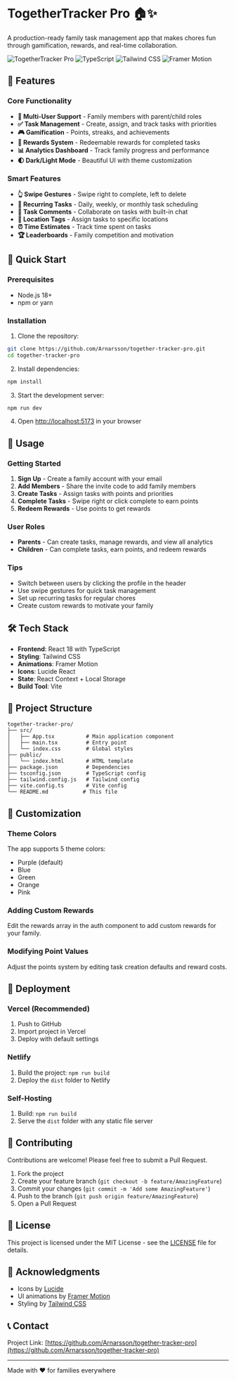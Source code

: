 # TogetherTracker Pro 🏠✨

A production-ready family task management app that makes chores fun through gamification, rewards, and real-time collaboration.

![TogetherTracker Pro](https://img.shields.io/badge/React-18.2-blue) ![TypeScript](https://img.shields.io/badge/TypeScript-5.2-blue) ![Tailwind CSS](https://img.shields.io/badge/Tailwind-3.3-blue) ![Framer Motion](https://img.shields.io/badge/Framer_Motion-11.0-purple)

## 🎯 Features

### Core Functionality
- **👥 Multi-User Support** - Family members with parent/child roles
- **✅ Task Management** - Create, assign, and track tasks with priorities
- **🎮 Gamification** - Points, streaks, and achievements
- **🎁 Rewards System** - Redeemable rewards for completed tasks
- **📊 Analytics Dashboard** - Track family progress and performance
- **🌓 Dark/Light Mode** - Beautiful UI with theme customization

### Smart Features
- **👆 Swipe Gestures** - Swipe right to complete, left to delete
- **🔄 Recurring Tasks** - Daily, weekly, or monthly task scheduling
- **💬 Task Comments** - Collaborate on tasks with built-in chat
- **📍 Location Tags** - Assign tasks to specific locations
- **⏰ Time Estimates** - Track time spent on tasks
- **🏆 Leaderboards** - Family competition and motivation

## 🚀 Quick Start

### Prerequisites
- Node.js 18+ 
- npm or yarn

### Installation

1. Clone the repository:
```bash
git clone https://github.com/Arnarsson/together-tracker-pro.git
cd together-tracker-pro
```

2. Install dependencies:
```bash
npm install
```

3. Start the development server:
```bash
npm run dev
```

4. Open [http://localhost:5173](http://localhost:5173) in your browser

## 📱 Usage

### Getting Started
1. **Sign Up** - Create a family account with your email
2. **Add Members** - Share the invite code to add family members
3. **Create Tasks** - Assign tasks with points and priorities
4. **Complete Tasks** - Swipe right or click complete to earn points
5. **Redeem Rewards** - Use points to get rewards

### User Roles
- **Parents** - Can create tasks, manage rewards, and view all analytics
- **Children** - Can complete tasks, earn points, and redeem rewards

### Tips
- Switch between users by clicking the profile in the header
- Use swipe gestures for quick task management
- Set up recurring tasks for regular chores
- Create custom rewards to motivate your family

## 🛠️ Tech Stack

- **Frontend**: React 18 with TypeScript
- **Styling**: Tailwind CSS
- **Animations**: Framer Motion
- **Icons**: Lucide React
- **State**: React Context + Local Storage
- **Build Tool**: Vite

## 📁 Project Structure

```
together-tracker-pro/
├── src/
│   ├── App.tsx          # Main application component
│   ├── main.tsx         # Entry point
│   └── index.css        # Global styles
├── public/
│   └── index.html       # HTML template
├── package.json         # Dependencies
├── tsconfig.json        # TypeScript config
├── tailwind.config.js   # Tailwind config
├── vite.config.ts       # Vite config
└── README.md           # This file
```

## 🎨 Customization

### Theme Colors
The app supports 5 theme colors:
- Purple (default)
- Blue
- Green
- Orange
- Pink

### Adding Custom Rewards
Edit the rewards array in the auth component to add custom rewards for your family.

### Modifying Point Values
Adjust the points system by editing task creation defaults and reward costs.

## 🚀 Deployment

### Vercel (Recommended)
1. Push to GitHub
2. Import project in Vercel
3. Deploy with default settings

### Netlify
1. Build the project: `npm run build`
2. Deploy the `dist` folder to Netlify

### Self-Hosting
1. Build: `npm run build`
2. Serve the `dist` folder with any static file server

## 🤝 Contributing

Contributions are welcome! Please feel free to submit a Pull Request.

1. Fork the project
2. Create your feature branch (`git checkout -b feature/AmazingFeature`)
3. Commit your changes (`git commit -m 'Add some AmazingFeature'`)
4. Push to the branch (`git push origin feature/AmazingFeature`)
5. Open a Pull Request

## 📝 License

This project is licensed under the MIT License - see the [LICENSE](LICENSE) file for details.

## 🙏 Acknowledgments

- Icons by [Lucide](https://lucide.dev/)
- UI animations by [Framer Motion](https://www.framer.com/motion/)
- Styling by [Tailwind CSS](https://tailwindcss.com/)

## 📞 Contact

Project Link: [https://github.com/Arnarsson/together-tracker-pro](https://github.com/Arnarsson/together-tracker-pro)

---

Made with ❤️ for families everywhere